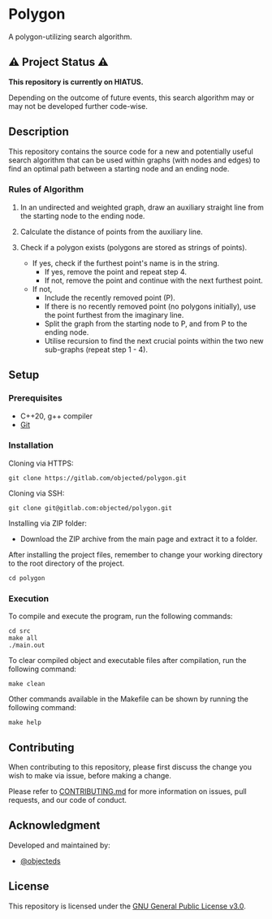 # Polygon

A polygon-utilizing search algorithm.

## :warning: Project Status :warning:
**This repository is currently on HIATUS.**

Depending on the outcome of future events, this search algorithm may or may not be developed further code-wise.


## Description
This repository contains the source code for a new and potentially useful search algorithm that can be used within graphs (with nodes and edges) to find an optimal path between a starting node and an ending node.

### Rules of Algorithm
1. In an undirected and weighted graph, draw an auxiliary straight line from the starting node to the ending node.

2. Calculate the distance of points from the auxiliary line.

3. Check if a polygon exists (polygons are stored as strings of points).
    - If yes, check if the furthest point's name is in the string.
        - If yes, remove the point and repeat step 4.
        - If not, remove the point and continue with the next furthest point.
    - If not, 
        - Include the recently removed point (P).
        - If there is no recently removed point (no polygons initially), use the point furthest from the imaginary line.
        - Split the graph from the starting node to P, and from P to the ending node.
        - Utilise recursion to find the next crucial points within the two new sub-graphs (repeat step 1 - 4).


## Setup
### Prerequisites
- C++20, g++ compiler
- [Git](https://git-scm.com/downloads)


### Installation
Cloning via HTTPS:

    git clone https://gitlab.com/objected/polygon.git

Cloning via SSH:

    git clone git@gitlab.com:objected/polygon.git

Installing via ZIP folder:
- Download the ZIP archive from the main page and extract it to a folder. 

After installing the project files, remember to change your working directory to the root directory of the project.

    cd polygon

### Execution
To compile and execute the program, run the following commands:

    cd src
    make all
    ./main.out

To clear compiled object and executable files after compilation, run the following command:

    make clean

Other commands available in the Makefile can be shown by running the following command:

    make help


## Contributing
When contributing to this repository, please first discuss the change you wish to make via issue, before making a change. 

Please refer to [CONTRIBUTING.md](./.gitlab/CONTRIBUTING.md) for more information on issues, pull requests, and our code of conduct.

## Acknowledgment
Developed and maintained by:
- [@objecteds](https://github.com/objecteds)


## License
This repository is licensed under the [GNU General Public License v3.0](./LICENSE). 


<!-- 
## Add your files

- [ ] [Create](https://docs.gitlab.com/ee/user/project/repository/web_editor.html#create-a-file) or [upload](https://docs.gitlab.com/ee/user/project/repository/web_editor.html#upload-a-file) files
- [ ] [Add files using the command line](https://docs.gitlab.com/ee/gitlab-basics/add-file.html#add-a-file-using-the-command-line) or push an existing Git repository with the following command:

```
cd existing_repo
git remote add origin https://gitlab.com/objected/polygon.git
git branch -M main
git push -uf origin main
```

## Integrate with your tools

- [ ] [Set up project integrations](https://gitlab.com/objected/polygon/-/settings/integrations)

## Collaborate with your team

- [ ] [Invite team members and collaborators](https://docs.gitlab.com/ee/user/project/members/)
- [ ] [Create a new merge request](https://docs.gitlab.com/ee/user/project/merge_requests/creating_merge_requests.html)
- [ ] [Automatically close issues from merge requests](https://docs.gitlab.com/ee/user/project/issues/managing_issues.html#closing-issues-automatically)
- [ ] [Enable merge request approvals](https://docs.gitlab.com/ee/user/project/merge_requests/approvals/)
- [ ] [Automatically merge when pipeline succeeds](https://docs.gitlab.com/ee/user/project/merge_requests/merge_when_pipeline_succeeds.html)

## Test and Deploy

Use the built-in continuous integration in GitLab.

- [ ] [Get started with GitLab CI/CD](https://docs.gitlab.com/ee/ci/quick_start/index.html)
- [ ] [Analyze your code for known vulnerabilities with Static Application Security Testing(SAST)](https://docs.gitlab.com/ee/user/application_security/sast/)
- [ ] [Deploy to Kubernetes, Amazon EC2, or Amazon ECS using Auto Deploy](https://docs.gitlab.com/ee/topics/autodevops/requirements.html)
- [ ] [Use pull-based deployments for improved Kubernetes management](https://docs.gitlab.com/ee/user/clusters/agent/)
- [ ] [Set up protected environments](https://docs.gitlab.com/ee/ci/environments/protected_environments.html)

***

# Editing this README

When you're ready to make this README your own, just edit this file and use the handy template below (or feel free to structure it however you want - this is just a starting point!).  Thank you to [makeareadme.com](https://www.makeareadme.com/) for this template.

## Suggestions for a good README
Every project is different, so consider which of these sections apply to yours. The sections used in the template are suggestions for most open source projects. Also keep in mind that while a README can be too long and detailed, too long is better than too short. If you think your README is too long, consider utilizing another form of documentation rather than cutting out information.

## Name
Choose a self-explaining name for your project.

## Description
Let people know what your project can do specifically. Provide context and add a link to any reference visitors might be unfamiliar with. A list of Features or a Background subsection can also be added here. If there are alternatives to your project, this is a good place to list differentiating factors.

## Badges
On some READMEs, you may see small images that convey metadata, such as whether or not all the tests are passing for the project. You can use Shields to add some to your README. Many services also have instructions for adding a badge.

## Visuals
Depending on what you are making, it can be a good idea to include screenshots or even a video (you'll frequently see GIFs rather than actual videos). Tools like ttygif can help, but check out Asciinema for a more sophisticated method.

## Installation
Within a particular ecosystem, there may be a common way of installing things, such as using Yarn, NuGet, or Homebrew. However, consider the possibility that whoever is reading your README is a novice and would like more guidance. Listing specific steps helps remove ambiguity and gets people to using your project as quickly as possible. If it only runs in a specific context like a particular programming language version or operating system or has dependencies that have to be installed manually, also add a Requirements subsection.

## Usage
Use examples liberally, and show the expected output if you can. It's helpful to have inline the smallest example of usage that you can demonstrate, while providing links to more sophisticated examples if they are too long to reasonably include in the README.

## Support
Tell people where they can go to for help. It can be any combination of an issue tracker, a chat room, an email address, etc.

## Roadmap
If you have ideas for releases in the future, it is a good idea to list them in the README.

## Contributing
For people who want to make changes to your project, it's helpful to have some documentation on how to get started. Perhaps there is a script that they should run or some environment variables that they need to set. Make these steps explicit. These instructions could also be useful to your future self.

You can also document commands to lint the code or run tests. These steps help to ensure high code quality and reduce the likelihood that the changes inadvertently break something. Having instructions for running tests is especially helpful if it requires external setup, such as starting a Selenium server for testing in a browser.

## Project status
If you have run out of energy or time for your project, put a note at the top of the README saying that development has slowed down or stopped completely. Someone may choose to fork your project or volunteer to step in as a maintainer or owner, allowing your project to keep going. You can also make an explicit request for maintainers.
-->
